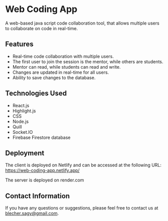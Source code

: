 # Web Coding App

A web-based java script code collaboration tool, that allows multiple users to collaborate on code in real-time.

## Features

- Real-time code collaboration with multiple users.
- The first user to join the session is the mentor, while others are students.
- Mentor can read, while students can read and write.
- Changes are updated in real-time for all users.
- Ability to save changes to the database.

## Technologies Used

- React.js
- Highlight.js
- CSS
- Node.js
- Quill
- Socket.IO
- Firebase Firestore database

## Deployment

The client is deployed on Netlify and can be accessed at the following URL: https://web-coding-app.netlify.app/

The server is deployed on render.com


## Contact Information

If you have any questions or suggestions, please feel free to contact us at blecher.sagy@gmail.com.
